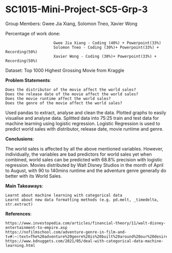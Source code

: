 # SC1015-Mini-Project-SC5-Grp-3
Group Members: Gwee Jia Xiang, Solomon Tneo, Xavier Wong


Percentage of work done: 

                         Gwee Jia Xiang - Coding (40%) + Powerpoint(33%)
                         Solomon Tneo - Coding (30%)+ Powerpoint(33%) + Recording(50%)
                         Xavier Wong - Coding (30%)+ Powerpoint(33%) + Recording(50%)

Dataset: Top 1000 Highest Grossing Movie from Kraggle


**Problem Statements**:

    Does the distributor of the movie affect the world sales?
    Does the release date of the movie affect the world sales?
    Does the movie runtime affect the world sales?
    Does the genre of the movie affect the world sales?

Used pandas to extract, analyse and clean the data. Plotted graphs to easily visualise and analyse data. Splitted data into 75:25 train and test data for machine learning using logistic regression. Logistic Regression is used to predict world sales with distributor, release date, movie runtime and genre.


**Conclusions**:

The world sales is affected by all the above mentioned variables. However, individually, the variables are bad predictors for world sales yet when combined, world sales can be predicted with 68.8% precision with logistic regression.
Movies distributed by Walt Disney Studios in the month of April to August, with 90 to 140mins runtime and the adventure genre generally do better with its World Sales. 


**Main Takeaways**:

    Learnt about machine learning with categorical data
    Learnt about new data formatting methods (e.g. pd.melt, _timedelta, str.extract)


**References**:
 
    https://www.investopedia.com/articles/financial-theory/11/walt-disney-entertainment-to-empire.asp
    https://nofilmschool.com/adventure-genre-in-film-and-tv#:~:text=The%20adventure%20genre%20is%20built%20around%20our%20desire%20to%20search,pure%20escapism%20for%20those%20watchin
    https://www.kdnuggets.com/2021/05/deal-with-categorical-data-machine-learning.html
